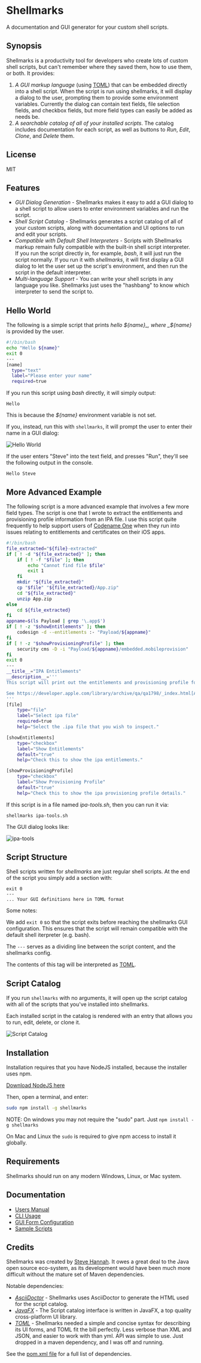 # Shellmarks
A documentation and GUI generator for your custom shell scripts.

## Synopsis

Shellmarks is a productivity tool for developers who create lots of custom shell scripts, but can't remember where they saved them, how to use them, or both.  It provides:

1. *A GUI markup language* (using [TOML](https://toml.io/en/)) that can be embedded directly into a shell script. When the script is run using shellmarks, it will display a dialog to the user, prompting them to provide some environment variables.  Currently the dialog can contain text fields, file selection fields, and checkbox fields, but more field types can easily be added as needs be.
2. *A searchable catalog of all of your installed scripts*.  The catalog includes documentation for each script, as well as buttons to _Run_, _Edit_, _Clone_, and _Delete_ them.

## License

MIT

## Features

- *GUI Dialog Generation* - Shellmarks makes it easy to add a GUI dialog to a shell script to allow users to enter environment variables and run the script.
- *Shell Script Catalog* - Shellmarks generates a script catalog of all of your custom scripts, along with documentation and UI options to run and edit your scripts.
- *Compatible with Default Shell Interpreters* - Scripts with Shellmarks markup remain fully compatible with the built-in shell script interpreter.  If you run the script directly in, for example, _bash_, it will just run the script normally.  If you run it with _shellmarks_, it will first display a GUI dialog to let the user set up the script's environment, and then run the script in the default interpreter.
- *Multi-language Support* - You can write your shell scripts in any language you like.  Shellmarks just uses the "hashbang" to know which interpreter to send the script to.

## Hello World

The following is a simple script that prints _hello ${name}_, where _${name}_ is provided by the user.

```bash
#!/bin/bash
echo "Hello ${name}"
exit 0
---
[name]
  type="text"
  label="Please enter your name"
  required=true
```

If you run this script using _bash_ directly, it will simply output:

~~~
Hello
~~~

This is because the _${name}_ environment variable is not set.

If you, instead, run this with `shellmarks`, it will prompt the user to enter their name in a GUI dialog:

![Hello World](images/hello-world.png)

If the user enters "Steve" into the text field, and presses "Run", they'll see the following output in the console.

~~~
Hello Steve
~~~

## More Advanced Example

The following script is a more advanced example that involves a few more field types.  The script is one that I wrote to extract the entitlements and provisioning profile information from an IPA file.  I use this script quite frequently to help support users of [Codename One](https://www.codenameone.com) when they run into issues relating to entitlements and certificates on their iOS apps.

```bash
#!/bin/bash
file_extracted="${file}-extracted"
if [ ! -d "${file_extracted}" ]; then
    if [ ! -f "$file" ]; then
        echo "Cannot find file $file"
        exit 1
    fi
    mkdir "${file_extracted}"
    cp "$file" "${file_extracted}/App.zip"
    cd "${file_extracted}"
    unzip App.zip
else
    cd ${file_extracted}
fi
appname=$(ls Payload | grep '\.app$')
if [ ! -z "$showEntitlements" ]; then
    codesign -d --entitlements :- "Payload/${appname}"
fi
if [ ! -z "$showProvisioningProfile" ]; then
    security cms -D -i "Payload/${appname}/embedded.mobileprovision"
fi
exit 0
---
__title__="IPA Entitlements"
__description__='''
This script will print out the entitlements and provisioning profile for given .ipa file.

See https://developer.apple.com/library/archive/qa/qa1798/_index.html[Apple Tech Article] for more information.
'''
[file]
    type="file"
    label="Select ipa file"
    required=true
    help="Select the .ipa file that you wish to inspect."

[showEntitlements]
    type="checkbox"
    label="Show Entitlements"
    default="true"
    help="Check this to show the ipa entitlements."

[showProvisioningProfile]
    type="checkbox"
    label="Show Provisioning Profile"
    default="true"
    help="Check this to show the ipa provisioning profile details."
```

If this script is in a file named _ipa-tools.sh_, then you can run it via:

~~~
shellmarks ipa-tools.sh
~~~

The GUI dialog looks like:

![ipa-tools](images/ipa-tools.png)

## Script Structure

Shell scripts written for _shellmarks_ are just regular shell scripts.  At the end of the script you simply add a section with:

~~~
exit 0
---
... Your GUI definitions here in TOML format
~~~

Some notes:

We add `exit 0` so that the script exits before reaching the shellmarks GUI configuration.  This ensures that the script will remain compatible with the default shell iterpreter (e.g. bash).

The `---` serves as a dividing line between the script content, and the shellmarks config.

The contents of this tag will be interpreted as [TOML](https://toml.io/en/).

## Script Catalog

If you run `shellmarks` with no arguments, it will open up the script catalog with all of the scripts that you've installed into shellmarks.

Each installed script in the catalog is rendered with an entry that allows you to run, edit, delete, or clone it.  

![Script Catalog](https://shannah.github.io/shellmarks/manual/images/shellmarks-catalog-samples.png)

## Installation

Installation requires that you have NodeJS installed, because the installer uses npm.

[Download NodeJS here](https://nodejs.org/en/download/)

Then, open a terminal, and enter:

```bash
sudo npm install -g shellmarks
```

NOTE: On windows you may not require the "sudo" part.  Just `npm install -g shellmarks`

On Mac and Linux the `sudo` is required to give npm access to install it globally.

## Requirements

Shellmarks should run on any modern Windows, Linux, or Mac system.

## Documentation

- [Users Manual](https://shannah.github.io/shellmarks/manual)
- [CLI Usage](https://shannah.github.io/shellmarks/manual/#cli)
- [GUI Form Configuration](https://shannah.github.io/shellmarks/manual/#config)
- [Sample Scripts](sample-scripts)

## Credits

Shellmarks was created by [Steve Hannah](https://sjhannah.com).  It owes a great deal to the Java open source eco-system, as its development would have been much more difficult without the mature set of Maven dependencies.

Notable dependencies:

- *[AsciiDoctor](https://asciidoctor.org/)* - Shellmarks uses AsciiDoctor to generate the HTML used for the script catalog.
- *[JavaFX](https://openjfx.io/)* - The Script catalog interface is written in JavaFX, a top quality cross-platform UI library.
- *[TOML](https://toml.io/en/)* - Shellmarks needed a simple and concise syntax for describing its UI forms, and TOML fit the bill perfectly.  Less verbose than XML and JSON, and easier to work with than yml.  API was simple to use.  Just dropped in a maven dependency, and I was off and running.

See the [pom.xml file](pom.xml) for a full list of dependencies.


